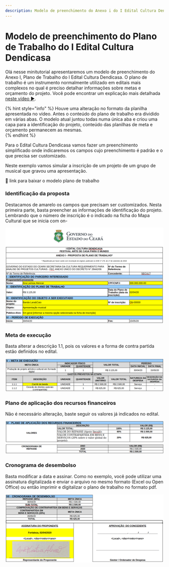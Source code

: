 ```yaml
---
description: Modelo de preenchimento do Anexo i do I Edital Cultura Dendicasa.
---
```


# Modelo de preenchimento do Plano de Trabalho do I Edital Cultura Dendicasa

Olá nesse minitutorial apresentaremos um modelo de preenchimento do Anexo I, Plano de Trabalho do I Edital Cultura Dendicasa. O plano de trabalho é um instrumento normalmente utilizado em editais mais complexos no qual é preciso detalhar informações sobre metas e orçamento do projeto. Você pode encontrar um explicação mais detalhada [neste vídeo ▶](https://www.youtube.com/watch?v=ei9F3VqNcas&t).

{% hint style="info" %}
Houve uma alteração no formato da planilha apresentada no vídeo. Antes o conteúdo do plano de trabalho era dividido em várias abas. O modelo atual juntou todas numa única aba e criou uma capa para a identificação do projeto, conteúdo das planilhas de meta e orçamento permanecem as mesmas.  
{% endhint %}

Para o Edital Cultura Dendicasa vamos fazer um preenchimento simplificado onde indicaremos os campos cujo preenchimento é padrão e o que precisa ser customizado.

Neste exemplo vamos simular a inscrição de um projeto de um grupo de musical que gravou uma apresentação.

📰 link para baixar o modelo plano de trabalho

### Identificação da proposta

Destacamos de amarelo os campos que precisam ser customizados. Nesta primeira parte, basta preencher as informações de identificação do projeto. Lembrando que o número de inscrição é o indicado na ficha do Mapa Cultural que se inicia com on-  

![](.gitbook/assets/captura-de-tela-de-2020-04-02-14-53-44.png)

### Meta de execução

Basta alterar a descrição 1.1, pois os valores e a forma de contra partida estão definidos no edital.



![](.gitbook/assets/captura-de-tela-de-2020-04-02-14-57-46.png)

### Plano de aplicação dos recursos financeiros

Não é necessário alteração, baste seguir os valores já indicados no edital.

![](.gitbook/assets/captura-de-tela-de-2020-04-02-14-32-33.png)

### Cronograma de desembolso

Basta modificar a data e assinar. Como no exemplo, você pode utilizar uma assinatura digitalizada e enviar o arquivo no mesmo formato \(Excel ou Open Office\) ou então imprimir e digitalizar o plano de trabalho no formato pdf.

![](.gitbook/assets/captura-de-tela-de-2020-04-02-15-02-38.png)

